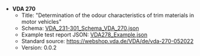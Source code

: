 - **VDA 270**
    - Title: "Determination of the odour characteristics of trim materials in motor vehicles"
    - Schema: [VDA_231-301_Schema_VDA_270.json](./VDA_231-301_Schema_VDA_270.json)
    - Example test report JSON: [VDA278_Example.json](./VDA_231-301_Example_VDA_270.json)
    - Standard source: https://webshop.vda.de/VDA/de/vda-270-052022
    - Version: 0.0.2
